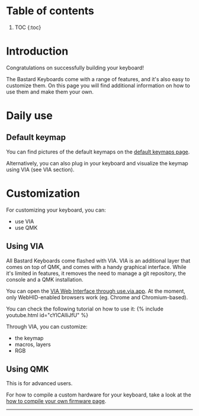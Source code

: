 # Table of contents

1. TOC
{:toc}

# Introduction

Congratulations on successfully building your keyboard!

The Bastard Keyboards come with a range of features, and it's also easy to customize them. On this page you will find additional information on how to use them and make them your own.

# Daily use

## Default keymap

You can find pictures of the default keymaps on the [default keymaps page][keymaps].

Alternatively, you can also plug in your keyboard and visualize the keymap using VIA (see VIA section).

# Customization

For customizing your keyboard, you can:

- use VIA
- use QMK

## Using VIA

All Bastard Keyboards come flashed with VIA. VIA is an additional layer that comes on top of QMK, and comes with a handy graphical interface. While it's limited in features, it removes the need to manage a git repository, the console and a QMK installation.

You can open the [VIA Web Interface through use.via.app](https://usevia.app/). At the moment, only WebHID-enabled browsers work (eg. Chrome and Chromium-based).

You can check the following tutorial on how to use it:
{% include youtube.html id="cYICAlliJfU" %}

Through VIA, you can customize:
- the keymap
- macros, layers
- RGB

## Using QMK

This is for advanced users. 

For how to compile a custom hardware for your keyboard, take a look at the [how to compile your own firmware page][compile-firmware].

---

[compile-firmware]: {{site.baseurl}}/fw/compile-firmware.html
[keymaps]: {{site.baseurl}}/fw/default-keymaps.html
[flashing]: {{site.baseurl}}/fw/flashing.html